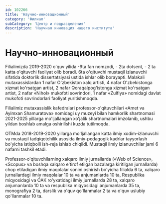 ```yaml
---
id: 102266
title: 'Научно-инновационный'
category: 'Филиал'
subCategory: 'Центр и подразделения'
description: 'Научная инновация нашего института'
---
```


# Научно-инновационный

Filialimizda 2019-2020 o'quv yilida -9ta fan nomzodi, - 2ta dotsent, - 2 ta katta o'qituvchi faoliyat olib boradi. 6ta o'qituvchi mustaqil izlanuvchi sifatida doktorlik dissertatsiyasi ustida ishlar olib borayapti. Malakali mutaxassislardan 1 nafar O'zbekiston xalq artisti, 4 nafar O'zbekistonga xizmat ko'rsatgan artist, 2 nafar Qoraqalpog'istonga xizmat ko'rsatgan artist, 2 nafar «Nihol» mukofoti sovrindori, 1 nafar «Zulfiya» nomidagi davlat mukofoti sovrindorlari faoliyat yuritishmoqda.

Filialimiz mutaxassislik kafedralari professor-o'qituvchilari «Amet va Ayimxan Shamuratova» nomidagi uy muzeyi bilan hamkorlik shartnomasi 2021-2025 yillarga mo'ljallangan xo'jalik shartnomalari imzolanib, ushbu yildan boshlab amalga oshirilishi kuzda tutilmoqda.

OTMda 2018-2019-2020 yillarga mo'ljallangan  katta ilmiy xodim-izlanuvchi va mustaqil tadqiqotchilik asosida ilmiy-pedagogik kadrlar tayyorlash bo'yicha istiqbolli ish-reja ishlab chiqildi. Mustaqil ilmiy izlanuvchilar jami 6 nafarni tashkil etadi.

Professor-o'qituvchilarning xalqaro ilmiy jurnallarda («Web of Science», «Scopus» va boshqa xalqaro e'tirof etilgan bazalarga kiritilgan jurnallarda) chop etiladigan ilmiy maqolalar sonini oshirish bo'yicha filialda 6 ta, xalqaro jurnallardagi ilmiy maqolalar 10 ta va anjumanlarda 10 ta, Respublika miqyosidagi va OAK ro'yxatidagi ilmiy jurnallarda  28 ta, xalqaro anjumanlarda 10 ta va respublika miqyosidagi anjumanlarda 35 ta, monografiya 2 ta, darslik va o'quv qo'llanmalar 2 ta va o'quv uslubiy qo'llanmalar 10 ta.
